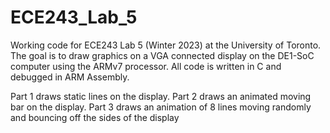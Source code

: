 # ECE243_Lab_5
Working code for ECE243 Lab 5 (Winter 2023) at the University of Toronto. The goal is to draw graphics on a VGA connected display on the DE1-SoC computer using the ARMv7 processor. All code is written in C and debugged in ARM Assembly.

Part 1 draws static lines on the display. Part 2 draws an animated moving bar on the display. Part 3 draws an animation of 8 lines moving randomly and bouncing off the sides of the display
